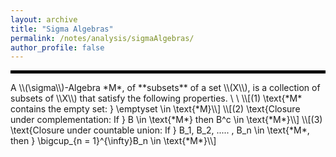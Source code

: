 ```yaml
---
layout: archive
title: "Sigma Algebras"
permalink: /notes/analysis/sigmaAlgebras/
author_profile: false
--- 
```

<hr style="border: 2px solid black;">
A \\(\sigma\\)-Algebra *M*, of **subsets** of a set \\(X\\), is a collection of subsets of \\X\\) that satisfy the following properties. \
\
\\[(1) \text{*M* contains the empty set: } \emptyset \in \text{*M}\\]
\\[(2) \text{Closure under complementation: If } B \in \text{*M*} then B^c \in \text{*M*}\\]
\\[(3) \text{Closure under countable union: If } B_1, B_2, ..... , B_n \in \text{*M*, then } \bigcup_{n = 1}^{\infty}B_n \in \text{*M*}\\]  
